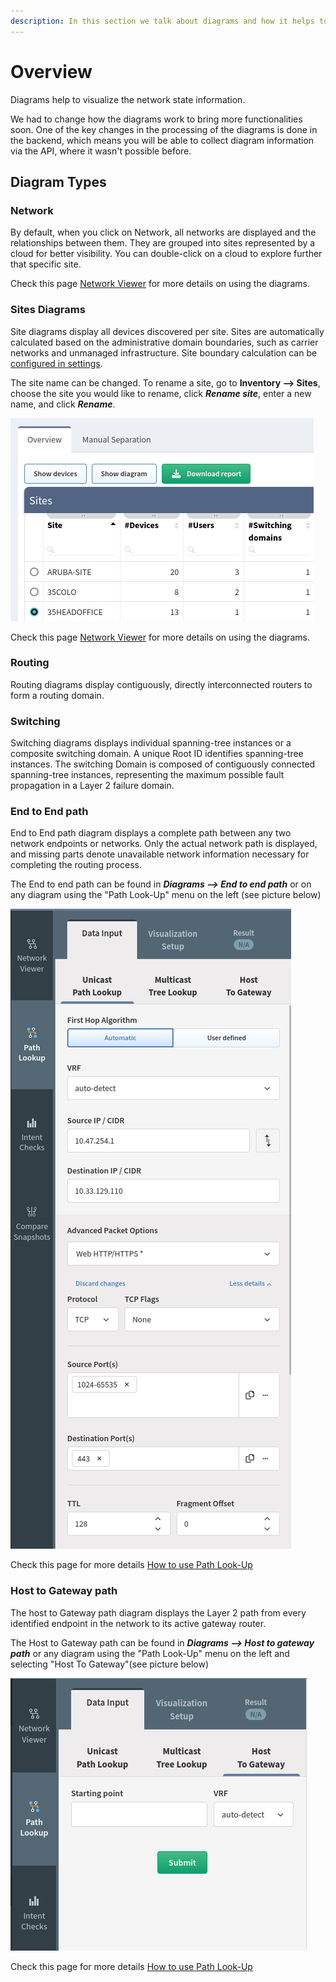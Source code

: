 ```yaml
---
description: In this section we talk about diagrams and how it helps to visualize the network state information.
---
```


# Overview

Diagrams help to visualize the network state information.

We had to change how the diagrams work to bring more functionalities
soon. One of the key changes in the processing of the diagrams is done
in the backend, which means you will be able to collect diagram
information via the API, where it wasn't possible before.

## Diagram Types

### Network

By default, when you click on Network, all networks are displayed and
the relationships between them. They are grouped into sites represented
by a cloud for better visibility. You can double-click on a cloud to
explore further that specific site.

Check this page [Network Viewer](network_viewer.md) for more details on using the diagrams.

### Sites Diagrams

Site diagrams display all devices discovered per site. Sites are automatically calculated based on the administrative domain boundaries, such as carrier networks and unmanaged infrastructure. Site boundary calculation can be [configured in settings](../../IP_Fabric_Settings/Discovery_and_Snapshots/Discovery_Settings/site_separation.md).

The site name can be changed. To rename a site, go to **Inventory --> Sites**, choose the site you would like to rename, click ***Rename site***, enter a new name, and click ***Rename***.

![Site Diagrams](diagrams_sites.png)

Check this page [Network Viewer](network_viewer.md) for more details on using the diagrams.

### Routing

Routing diagrams display contiguously, directly interconnected routers
to form a routing domain.

### Switching

Switching diagrams displays individual spanning-tree instances or a
composite switching domain. A unique Root ID identifies spanning-tree
instances. The switching Domain is composed of contiguously connected
spanning-tree instances, representing the maximum possible fault
propagation in a Layer 2 failure domain.

### End to End path

End to End path diagram displays a complete path between any two network
endpoints or networks. Only the actual network path is displayed, and
missing parts denote unavailable network information necessary for
completing the routing process.

The End to end path can be found in ***Diagrams --> End to end path*** or
on any diagram using the "Path Look-Up" menu on the left (see picture
below)

![End to end](diagrams_end_end.png)

Check this page for more details [How to use Path Look-Up](how_to_use_path-lookup.md)

### Host to Gateway path

The host to Gateway path diagram displays the Layer 2 path from every
identified endpoint in the network to its active gateway router.

The Host to Gateway path can be found in ***Diagrams --> Host to gateway
path*** or any diagram using the "Path Look-Up" menu on the left and
selecting "Host To Gateway"(see picture below)

![Host to gateway](diagrams_host_gateway.png)

Check this page for more details [How to use Path Look-Up](how_to_use_path-lookup.md)
